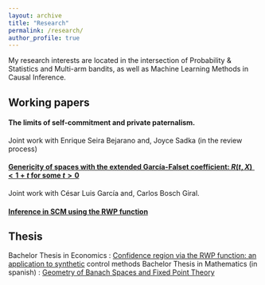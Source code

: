 ```yaml
---
layout: archive
title: "Research"
permalink: /research/
author_profile: true
---
```


My research interests are located in the intersection of Probability & Statistics and Multi-arm bandits, as well as Machine Learning Methods in Causal Inference.


## Working papers


#### The limits of self-commitment and private paternalism.
Joint work with Enrique Seira Bejarano and, Joyce Sadka (in the review process)

#### [Genericity of spaces with the extended García-Falset coefficient: $R(t,X)<1+t$ for some $t>0$](https://isaacmeza.github.io/personal//files/genericity_garcia_falset.pdf)
Joint work with César Luis García and, Carlos Bosch Giral.

#### [Inference in SCM using the RWP function](https://isaacmeza.github.io/personal//files/scm_inference.pdf)

## Thesis

Bachelor Thesis in Economics : [Confidence region via the RWP function: an application to synthetic](https://isaacmeza.github.io/personal//files/econ_thesis.pdf)
control methods
Bachelor Thesis in Mathematics (in spanish) : [Geometry of Banach Spaces and Fixed Point Theory](https://isaacmeza.github.io/personal//files/mathematics_thesis_c.pdf)